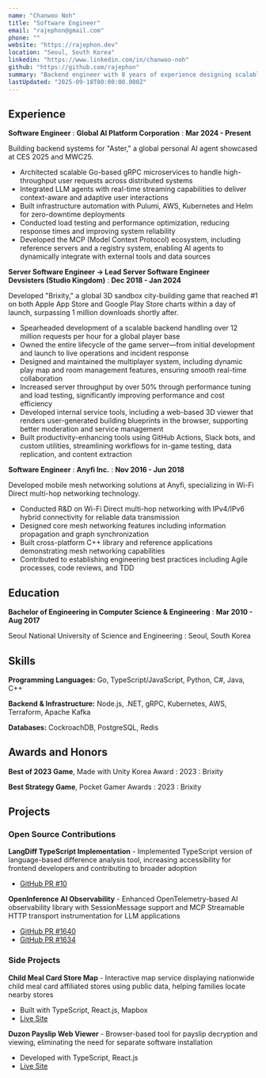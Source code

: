 ```yaml
---
name: "Chanwoo Noh"
title: "Software Engineer"
email: "rajephon@gmail.com"
phone: ""
website: "https://rajephon.dev"
location: "Seoul, South Korea"
linkedin: "https://www.linkedin.com/in/chanwoo-noh"
github: "https://github.com/rajephon"
summary: "Backend engineer with 8 years of experience designing scalable distributed systems, from game servers supporting millions of players to AI platforms integrating real-time LLM streaming."
lastUpdated: "2025-09-18T00:00:00.000Z"
---
```


## Experience

**Software Engineer**
  : **Global AI Platform Corporation**
  : **Mar 2024 - Present**

Building backend systems for "Aster," a global personal AI agent showcased at CES 2025 and MWC25.

- Architected scalable Go-based gRPC microservices to handle high-throughput user requests across distributed systems
- Integrated LLM agents with real-time streaming capabilities to deliver context-aware and adaptive user interactions
- Built infrastructure automation with Pulumi, AWS, Kubernetes and Helm for zero-downtime deployments
- Conducted load testing and performance optimization, reducing response times and improving system reliability
- Developed the MCP (Model Context Protocol) ecosystem, including reference servers and a registry system, enabling AI agents to dynamically integrate with external tools and data sources

**Server Software Engineer → Lead Server Software Engineer**  
**Devsisters (Studio Kingdom)** : **Dec 2018 - Jan 2024**

Developed "Brixity," a global 3D sandbox city-building game that reached #1 on both Apple App Store and Google Play Store charts within a day of launch, surpassing 1 million downloads shortly after.

- Spearheaded development of a scalable backend handling over 12 million requests per hour for a global player base
- Owned the entire lifecycle of the game server—from initial development and launch to live operations and incident response
- Designed and maintained the multiplayer system, including dynamic play map and room management features, ensuring smooth real-time collaboration
- Increased server throughput by over 50% through performance tuning and load testing, significantly improving performance and cost efficiency
- Developed internal service tools, including a web-based 3D viewer that renders user-generated building blueprints in the browser, supporting better moderation and service management
- Built productivity-enhancing tools using GitHub Actions, Slack bots, and custom utilities, streamlining workflows for in-game testing, data replication, and content extraction

**Software Engineer**
  : **Anyfi Inc.**
  : **Nov 2016 - Jun 2018**

Developed mobile mesh networking solutions at Anyfi, specializing in Wi-Fi Direct multi-hop networking technology.

- Conducted R&D on Wi-Fi Direct multi-hop networking with IPv4/IPv6 hybrid connectivity for reliable data transmission
- Designed core mesh networking features including information propagation and graph synchronization
- Built cross-platform C++ library and reference applications demonstrating mesh networking capabilities
- Contributed to establishing engineering best practices including Agile processes, code reviews, and TDD

## Education

**Bachelor of Engineering in Computer Science & Engineering**
  : **Mar 2010 - Aug 2017**

Seoul National University of Science and Engineering
  : Seoul, South Korea

## Skills

**Programming Languages:** Go, TypeScript/JavaScript, Python, C#, Java, C++

**Backend & Infrastructure:** Node.js, .NET, gRPC, Kubernetes, AWS, Terraform, Apache Kafka

**Databases:** CockroachDB, PostgreSQL, Redis

## Awards and Honors

**Best of 2023 Game**, Made with Unity Korea Award
  : 2023
  : Brixity

**Best Strategy Game**, Pocket Gamer Awards
  : 2023
  : Brixity

## Projects

### Open Source Contributions

**LangDiff TypeScript Implementation** - Implemented TypeScript version of language-based difference analysis tool, increasing accessibility for frontend developers and contributing to broader adoption
- [GitHub PR #10](https://github.com/globalaiplatform/langdiff/pull/10)

**OpenInference AI Observability** - Enhanced OpenTelemetry-based AI observability library with SessionMessage support and MCP Streamable HTTP transport instrumentation for LLM applications
- [GitHub PR #1640](https://github.com/Arize-ai/openinference/pull/1640)
- [GitHub PR #1634](https://github.com/Arize-ai/openinference/pull/1634)

### Side Projects

**Child Meal Card Store Map** - Interactive map service displaying nationwide child meal card affiliated stores using public data, helping families locate nearby stores
- Built with TypeScript, React.js, Mapbox
- [Live Site](https://dream-tree.rajephon.dev/)

**Duzon Payslip Web Viewer** - Browser-based tool for payslip decryption and viewing, eliminating the need for separate software installation
- Developed with TypeScript, React.js
- [Live Site](https://pay.rajephon.dev/)